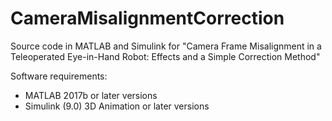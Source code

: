 # CameraMisalignmentCorrection

Source code in MATLAB and Simulink for "Camera Frame Misalignment in a Teleoperated Eye-in-Hand Robot: Effects and a Simple Correction Method"

Software requirements:
* MATLAB 2017b or later versions
* Simulink (9.0) 3D Animation or later versions
